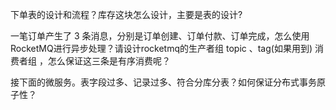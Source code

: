 下单表的设计和流程？库存这块怎么设计，主要是表的设计?

一笔订单产生了 3 条消息，分别是订单创建、订单付款、订单完成，怎么使用RocketMQ进行异步处理？请设计rocketmq的生产者组 topic 、tag(如果用到) 消费者组 ，怎么保证这三条是有序消费呢？

接下面的微服务。表字段过多、记录过多、符合分库分表？如何保证分布式事务原子性？

